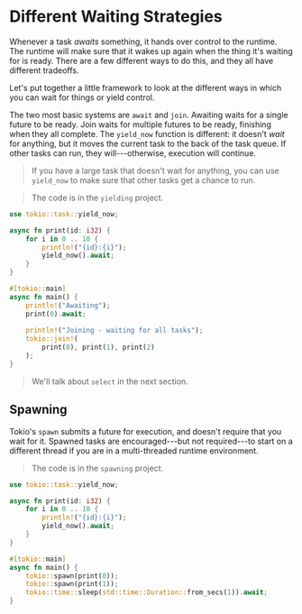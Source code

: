 # Different Waiting Strategies

Whenever a task *awaits* something, it hands over control to the runtime. The runtime will make sure that it wakes up again when the thing it's waiting for is ready. There are a few different ways to do this, and they all have different tradeoffs.

Let's put together a little framework to look at the different ways in which you can wait for things or yield control.

The two most basic systems are `await` and `join`. Awaiting waits for a single future to be ready. Join waits for multiple futures to be ready, finishing when they all complete. The `yield_now` function is different: it doesn't *wait* for anything, but it moves the current task to the back of the task queue. If other tasks can run, they will---otherwise, execution will continue.

> If you have a large task that doesn't wait for anything, you can use `yield_now` to make sure that other tasks get a chance to run.

> The code is in the `yielding` project.

```rust
use tokio::task::yield_now;

async fn print(id: i32) {
    for i in 0 .. 10 {
        println!("{id}:{i}");
        yield_now().await;
    }
}

#[tokio::main]
async fn main() {
    println!("Awaiting");
    print(0).await;
    
    println!("Joining - waiting for all tasks");
    tokio::join!(
        print(0), print(1), print(2)
    );
}
```

> We'll talk about `select` in the next section.

## Spawning

Tokio's `spawn` submits a future for execution, and doesn't require that you wait for it. Spawned tasks are encouraged---but not required---to start on a different thread if you are in a multi-threaded runtime environment.

> The code is in the `spawning` project.

```rust
use tokio::task::yield_now;

async fn print(id: i32) {
    for i in 0 .. 10 {
        println!("{id}:{i}");
        yield_now().await;
    }
}

#[tokio::main]
async fn main() {
    tokio::spawn(print(0));
    tokio::spawn(print(1));
    tokio::time::sleep(std::time::Duration::from_secs(1)).await;
}
```
